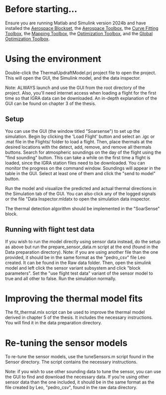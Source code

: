 # Before starting...
Ensure you are running Matlab and Simulink version 2024b and have installed the [Aerospace Blockset](https://ch.mathworks.com/products/aerospace-blockset.html), the [Aerospace Toolbox](https://ch.mathworks.com/products/aerospace-toolbox.html), the [Curve Fitting Toolbox](https://ch.mathworks.com/products/curvefitting.html), the [Mapping Toolbox](https://www.mathworks.com/products/mapping.html), the [Optimization Toolbox](https://ch.mathworks.com/products/optimization.html), and the [Global Optimization Toolbox](https://www.mathworks.com/products/global-optimization.html).

# Using the environment
Double-click the ThermalUpdraftModel.prj project file to open the project. This will open the GUI, the Simulink model, and the data inspector. 

Note: ALWAYS launch and use the GUI from the root directory of the project. 
Also, you'll need internet access when loading a flight for the first time so that
IGRA data can be downloaded.
An in-depth explanation of the GUI can be found on chapter 3 of the thesis.

## Setup
You can use the GUI (the window titled "Soarsense") to set up the simulation. 
Begin by clicking the 'Load Flight' button and select an .igc or .mat file in the Flights/ 
folder to load a flight.
Then, place thermals at the desired locations with the detect, add, remove, and remove all thermals buttons. 
Search for atmospheric soundings on the day of the flight using the "find sounding" button. 
This can take a while on the first time a flight is loaded, since the IGRA station files need to be downloaded. 
You can monitor the progress on the command window. Soundings will appear in the table in the GUI.
Select at least one of them and click the "send to model" button.

Run the model and visualize the predicted and actual thermal directions in the Simulation tab of the GUI.
You can also click any of the logged signals or the file "Data Inspector.mldatx
to open the simulation data inspector.

The thermal detection algorithm should be implemented in the "SoarSense" block.

## Running with flight test data
If you wish to run the model directly using sensor data instead, do the setup as above but 
run the prepare_sensor_data.m script at the end (found in the Data preparation directory). 
Note: if you are using another file than the one provided, it should be in the same 
format as the "pedro_csv" file Leo created. It can be found in the Raw data folder. 
Then, open the simulink model and left click the sensor variant subsystem and click "block parameters".
Set the "use flight test data" variant of the sensor model to true and all other to false. 
Run the simulation normally.


# Improving the thermal model fits
The fit_thermal.mlx script can be used to improve the thermal model derived in chapter 5 of the thesis.
It includes the necessary instructions. You will find it in the data preparation directory.

# Re-tuning the sensor models
To re-tune the sensor models, use the tuneSensors.m script found in the Sensor directory.
The script contains the necessary instructions.

Note: if you wish to use other sounding data to tune the sensor, you can use the GUI to find and
download the necessary data. If you're using other sensor data than the one included,
it should be in the same format as the file created by Leo, "pedro_csv", 
found in the raw data directory.